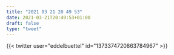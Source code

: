 ```yaml
---
title: "2021 03 21 20 49 53"
date: 2021-03-21T20:49:53+01:00
draft: false
type: "tweet"
---
```


{{< twitter user="eddelbuettel" id="1373374720863784967" >}}
